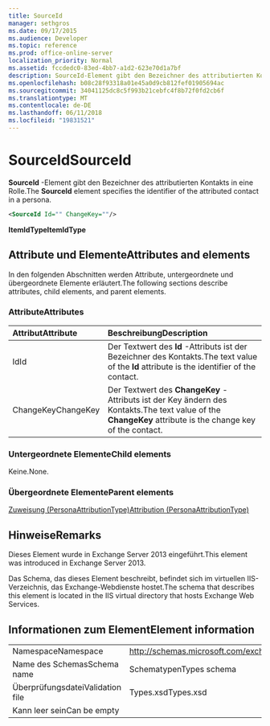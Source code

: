 ```yaml
---
title: SourceId
manager: sethgros
ms.date: 09/17/2015
ms.audience: Developer
ms.topic: reference
ms.prod: office-online-server
localization_priority: Normal
ms.assetid: fccdedc0-83ed-4bb7-a1d2-623e70d1a7bf
description: SourceId-Element gibt den Bezeichner des attributierten Kontakts in eine Rolle.
ms.openlocfilehash: b08c28f93318a01e45a0d9cb812fef01905694ac
ms.sourcegitcommit: 34041125dc8c5f993b21cebfc4f8b72f0fd2cb6f
ms.translationtype: MT
ms.contentlocale: de-DE
ms.lasthandoff: 06/11/2018
ms.locfileid: "19831521"
---
```

# <a name="sourceid"></a><span data-ttu-id="5fd90-103">SourceId</span><span class="sxs-lookup"><span data-stu-id="5fd90-103">SourceId</span></span>

<span data-ttu-id="5fd90-104">**SourceId** -Element gibt den Bezeichner des attributierten Kontakts in eine Rolle.</span><span class="sxs-lookup"><span data-stu-id="5fd90-104">The **SourceId** element specifies the identifier of the attributed contact in a persona.</span></span> 
  
```XML
<SourceId Id="" ChangeKey=""/>
```

 <span data-ttu-id="5fd90-105">**ItemIdType**</span><span class="sxs-lookup"><span data-stu-id="5fd90-105">**ItemIdType**</span></span>
## <a name="attributes-and-elements"></a><span data-ttu-id="5fd90-106">Attribute und Elemente</span><span class="sxs-lookup"><span data-stu-id="5fd90-106">Attributes and elements</span></span>

<span data-ttu-id="5fd90-107">In den folgenden Abschnitten werden Attribute, untergeordnete und übergeordnete Elemente erläutert.</span><span class="sxs-lookup"><span data-stu-id="5fd90-107">The following sections describe attributes, child elements, and parent elements.</span></span>
  
### <a name="attributes"></a><span data-ttu-id="5fd90-108">Attribute</span><span class="sxs-lookup"><span data-stu-id="5fd90-108">Attributes</span></span>

|<span data-ttu-id="5fd90-109">**Attribut**</span><span class="sxs-lookup"><span data-stu-id="5fd90-109">**Attribute**</span></span>|<span data-ttu-id="5fd90-110">**Beschreibung**</span><span class="sxs-lookup"><span data-stu-id="5fd90-110">**Description**</span></span>|
|:-----|:-----|
|<span data-ttu-id="5fd90-111">Id</span><span class="sxs-lookup"><span data-stu-id="5fd90-111">Id</span></span>  <br/> |<span data-ttu-id="5fd90-112">Der Textwert des **Id** -Attributs ist der Bezeichner des Kontakts.</span><span class="sxs-lookup"><span data-stu-id="5fd90-112">The text value of the **Id** attribute is the identifier of the contact.</span></span>  <br/> |
|<span data-ttu-id="5fd90-113">ChangeKey</span><span class="sxs-lookup"><span data-stu-id="5fd90-113">ChangeKey</span></span>  <br/> |<span data-ttu-id="5fd90-114">Der Textwert des **ChangeKey** -Attributs ist der Key ändern des Kontakts.</span><span class="sxs-lookup"><span data-stu-id="5fd90-114">The text value of the **ChangeKey** attribute is the change key of the contact.</span></span>  <br/> |
   
### <a name="child-elements"></a><span data-ttu-id="5fd90-115">Untergeordnete Elemente</span><span class="sxs-lookup"><span data-stu-id="5fd90-115">Child elements</span></span>

<span data-ttu-id="5fd90-116">Keine.</span><span class="sxs-lookup"><span data-stu-id="5fd90-116">None.</span></span>
  
### <a name="parent-elements"></a><span data-ttu-id="5fd90-117">Übergeordnete Elemente</span><span class="sxs-lookup"><span data-stu-id="5fd90-117">Parent elements</span></span>

[<span data-ttu-id="5fd90-118">Zuweisung (PersonaAttributionType)</span><span class="sxs-lookup"><span data-stu-id="5fd90-118">Attribution (PersonaAttributionType)</span></span>](attribution-personaattributiontype.md)
  
## <a name="remarks"></a><span data-ttu-id="5fd90-119">Hinweise</span><span class="sxs-lookup"><span data-stu-id="5fd90-119">Remarks</span></span>

<span data-ttu-id="5fd90-120">Dieses Element wurde in Exchange Server 2013 eingeführt.</span><span class="sxs-lookup"><span data-stu-id="5fd90-120">This element was introduced in Exchange Server 2013.</span></span>
  
<span data-ttu-id="5fd90-121">Das Schema, das dieses Element beschreibt, befindet sich im virtuellen IIS-Verzeichnis, das Exchange-Webdienste hostet.</span><span class="sxs-lookup"><span data-stu-id="5fd90-121">The schema that describes this element is located in the IIS virtual directory that hosts Exchange Web Services.</span></span>
  
## <a name="element-information"></a><span data-ttu-id="5fd90-122">Informationen zum Element</span><span class="sxs-lookup"><span data-stu-id="5fd90-122">Element information</span></span>

|||
|:-----|:-----|
|<span data-ttu-id="5fd90-123">Namespace</span><span class="sxs-lookup"><span data-stu-id="5fd90-123">Namespace</span></span>  <br/> |http://schemas.microsoft.com/exchange/services/2006/types  <br/> |
|<span data-ttu-id="5fd90-124">Name des Schemas</span><span class="sxs-lookup"><span data-stu-id="5fd90-124">Schema name</span></span>  <br/> |<span data-ttu-id="5fd90-125">Schematypen</span><span class="sxs-lookup"><span data-stu-id="5fd90-125">Types schema</span></span>  <br/> |
|<span data-ttu-id="5fd90-126">Überprüfungsdatei</span><span class="sxs-lookup"><span data-stu-id="5fd90-126">Validation file</span></span>  <br/> |<span data-ttu-id="5fd90-127">Types.xsd</span><span class="sxs-lookup"><span data-stu-id="5fd90-127">Types.xsd</span></span>  <br/> |
|<span data-ttu-id="5fd90-128">Kann leer sein</span><span class="sxs-lookup"><span data-stu-id="5fd90-128">Can be empty</span></span>  <br/> ||
   

